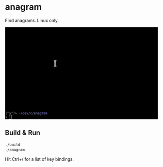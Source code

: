 # anagram
Find anagrams.
Linux only.

![Screencap](demo.gif)

## Build & Run
```bash
./build
./anagram
```

Hit Ctrl+/ for a list of key bindings.

